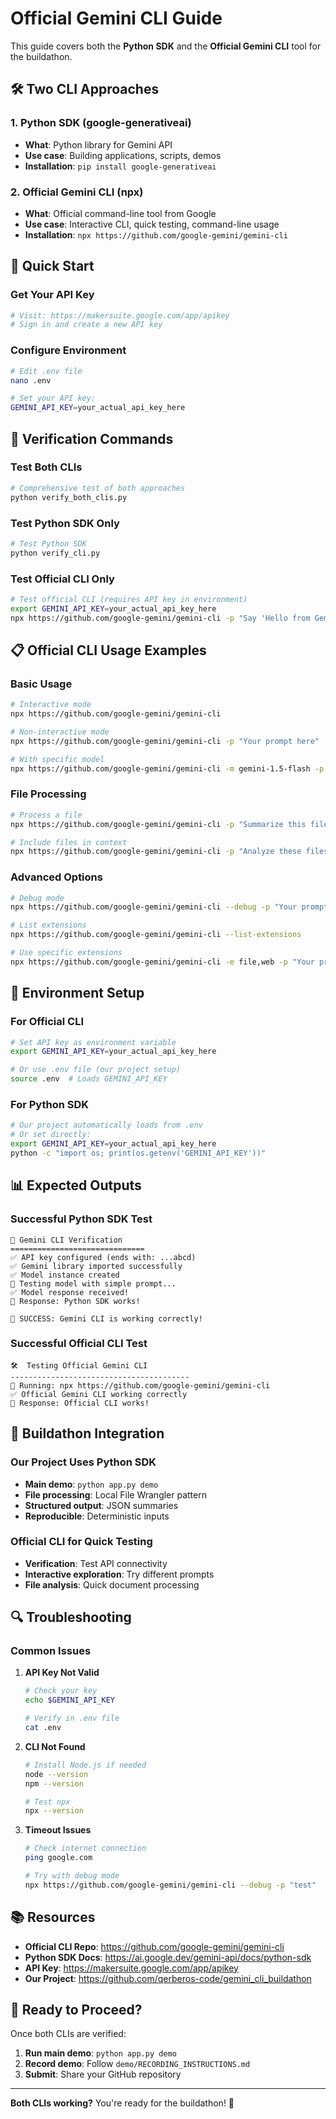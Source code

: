 # Official Gemini CLI Guide

This guide covers both the **Python SDK** and the **Official Gemini CLI** tool for the buildathon.

## 🛠️ Two CLI Approaches

### 1. Python SDK (google-generativeai)
- **What**: Python library for Gemini API
- **Use case**: Building applications, scripts, demos
- **Installation**: `pip install google-generativeai`

### 2. Official Gemini CLI (npx)
- **What**: Official command-line tool from Google
- **Use case**: Interactive CLI, quick testing, command-line usage
- **Installation**: `npx https://github.com/google-gemini/gemini-cli`

## 🚀 Quick Start

### Get Your API Key
```bash
# Visit: https://makersuite.google.com/app/apikey
# Sign in and create a new API key
```

### Configure Environment
```bash
# Edit .env file
nano .env

# Set your API key:
GEMINI_API_KEY=your_actual_api_key_here
```

## 🧪 Verification Commands

### Test Both CLIs
```bash
# Comprehensive test of both approaches
python verify_both_clis.py
```

### Test Python SDK Only
```bash
# Test Python SDK
python verify_cli.py
```

### Test Official CLI Only
```bash
# Test official CLI (requires API key in environment)
export GEMINI_API_KEY=your_actual_api_key_here
npx https://github.com/google-gemini/gemini-cli -p "Say 'Hello from Gemini CLI!'"
```

## 📋 Official CLI Usage Examples

### Basic Usage
```bash
# Interactive mode
npx https://github.com/google-gemini/gemini-cli

# Non-interactive mode
npx https://github.com/google-gemini/gemini-cli -p "Your prompt here"

# With specific model
npx https://github.com/google-gemini/gemini-cli -m gemini-1.5-flash -p "Your prompt"
```

### File Processing
```bash
# Process a file
npx https://github.com/google-gemini/gemini-cli -p "Summarize this file" < input.txt

# Include files in context
npx https://github.com/google-gemini/gemini-cli -p "Analyze these files" @file1.txt @file2.txt
```

### Advanced Options
```bash
# Debug mode
npx https://github.com/google-gemini/gemini-cli --debug -p "Your prompt"

# List extensions
npx https://github.com/google-gemini/gemini-cli --list-extensions

# Use specific extensions
npx https://github.com/google-gemini/gemini-cli -e file,web -p "Your prompt"
```

## 🔧 Environment Setup

### For Official CLI
```bash
# Set API key as environment variable
export GEMINI_API_KEY=your_actual_api_key_here

# Or use .env file (our project setup)
source .env  # Loads GEMINI_API_KEY
```

### For Python SDK
```bash
# Our project automatically loads from .env
# Or set directly:
export GEMINI_API_KEY=your_actual_api_key_here
python -c "import os; print(os.getenv('GEMINI_API_KEY'))"
```

## 📊 Expected Outputs

### Successful Python SDK Test
```
🤖 Gemini CLI Verification
==============================
✅ API key configured (ends with: ...abcd)
✅ Gemini library imported successfully
✅ Model instance created
🔄 Testing model with simple prompt...
✅ Model response received!
📝 Response: Python SDK works!

🎉 SUCCESS: Gemini CLI is working correctly!
```

### Successful Official CLI Test
```
🛠️  Testing Official Gemini CLI
----------------------------------------
🔄 Running: npx https://github.com/google-gemini/gemini-cli
✅ Official Gemini CLI working correctly
📝 Response: Official CLI works!
```

## 🎯 Buildathon Integration

### Our Project Uses Python SDK
- **Main demo**: `python app.py demo`
- **File processing**: Local File Wrangler pattern
- **Structured output**: JSON summaries
- **Reproducible**: Deterministic inputs

### Official CLI for Quick Testing
- **Verification**: Test API connectivity
- **Interactive exploration**: Try different prompts
- **File analysis**: Quick document processing

## 🔍 Troubleshooting

### Common Issues

1. **API Key Not Valid**
   ```bash
   # Check your key
   echo $GEMINI_API_KEY
   
   # Verify in .env file
   cat .env
   ```

2. **CLI Not Found**
   ```bash
   # Install Node.js if needed
   node --version
   npm --version
   
   # Test npx
   npx --version
   ```

3. **Timeout Issues**
   ```bash
   # Check internet connection
   ping google.com
   
   # Try with debug mode
   npx https://github.com/google-gemini/gemini-cli --debug -p "test"
   ```

## 📚 Resources

- **Official CLI Repo**: https://github.com/google-gemini/gemini-cli
- **Python SDK Docs**: https://ai.google.dev/gemini-api/docs/python-sdk
- **API Key**: https://makersuite.google.com/app/apikey
- **Our Project**: https://github.com/qerberos-code/gemini_cli_buildathon

## 🚀 Ready to Proceed?

Once both CLIs are verified:

1. **Run main demo**: `python app.py demo`
2. **Record demo**: Follow `demo/RECORDING_INSTRUCTIONS.md`
3. **Submit**: Share your GitHub repository

---

**Both CLIs working?** You're ready for the buildathon! 🎉
